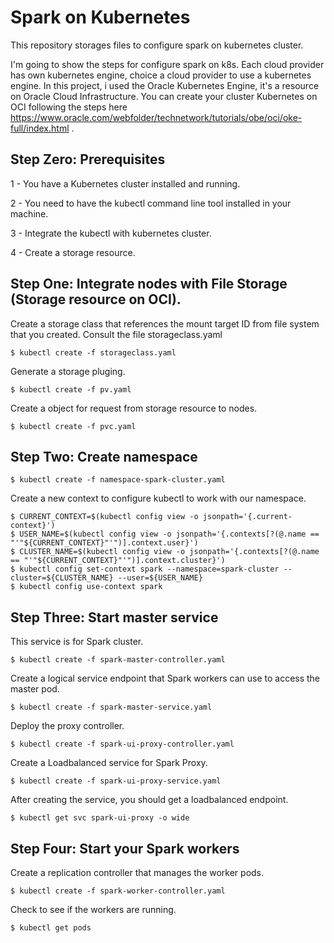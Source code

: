 # Spark on Kubernetes
This repository storages files to configure spark on kubernetes cluster. 

I'm going to show the steps for configure spark on k8s. Each cloud provider has own kubernetes engine, choice a cloud provider to use a kubernetes engine. In this project, i used the Oracle Kubernetes Engine, it's a resource on Oracle Cloud Infrastructure. You can create your cluster Kubernetes on OCI following the steps here https://www.oracle.com/webfolder/technetwork/tutorials/obe/oci/oke-full/index.html .


## Step Zero: Prerequisites
1 - You have a Kubernetes cluster installed and running.

2 - You need to have the kubectl command line tool installed in your machine.

3 - Integrate the kubectl with kubernetes cluster.

4 - Create a storage resource.

## Step One: Integrate nodes with File Storage (Storage resource on OCI).
Create a storage class that references the mount target ID from file system that you created. Consult the file storageclass.yaml
```
$ kubectl create -f storageclass.yaml
```
Generate a storage pluging.
```
$ kubectl create -f pv.yaml
```
Create a object for request from storage resource to nodes.
```
$ kubectl create -f pvc.yaml
```
## Step Two: Create namespace
```
$ kubectl create -f namespace-spark-cluster.yaml
```
Create a new context to configure kubectl to work with our namespace.
```
$ CURRENT_CONTEXT=$(kubectl config view -o jsonpath='{.current-context}')
$ USER_NAME=$(kubectl config view -o jsonpath='{.contexts[?(@.name == "'"${CURRENT_CONTEXT}"'")].context.user}')
$ CLUSTER_NAME=$(kubectl config view -o jsonpath='{.contexts[?(@.name == "'"${CURRENT_CONTEXT}"'")].context.cluster}')
$ kubectl config set-context spark --namespace=spark-cluster --cluster=${CLUSTER_NAME} --user=${USER_NAME}
$ kubectl config use-context spark
```
## Step Three: Start master service
This service is for Spark cluster.
```
$ kubectl create -f spark-master-controller.yaml

```
Create a logical service endpoint that Spark workers can use to access the master pod.
```
$ kubectl create -f spark-master-service.yaml
```
Deploy the proxy controller.
```
$ kubectl create -f spark-ui-proxy-controller.yaml
```
 Create a Loadbalanced service for Spark Proxy.
 ```
$ kubectl create -f spark-ui-proxy-service.yaml
 ```
 After creating the service, you should get a loadbalanced endpoint.
 ```
$ kubectl get svc spark-ui-proxy -o wide
 ```
## Step Four: Start your Spark workers
Create a replication controller that manages the worker pods.
 ```
$ kubectl create -f spark-worker-controller.yaml
 ```
 Check to see if the workers are running.
```
$ kubectl get pods 
```
